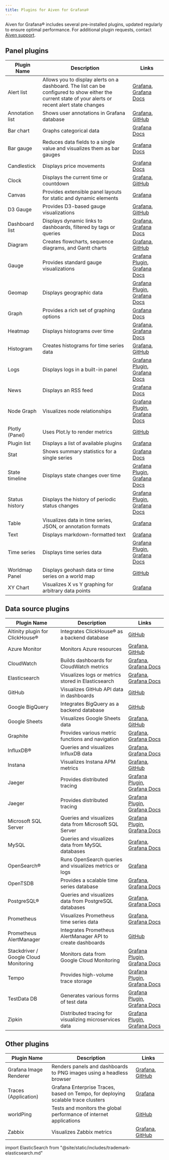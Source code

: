 ```yaml
---
title: Plugins for Aiven for Grafana®
---
```


Aiven for Grafana® includes several pre-installed plugins, updated regularly to ensure optimal performance.
For additional plugin requests, contact [Aiven support](mailto:support@aiven.io).

## Panel plugins

| Plugin Name    | Description                                                               | Links                                                                 |
|----------------|---------------------------------------------------------------------------|-----------------------------------------------------------------------|
| Alert list     | Allows you to display alerts on a dashboard. The list can be configured to show either the current state of your alerts or recent alert state changes | [Grafana](https://grafana.com/grafana/plugins/alertlist/), [Grafana Docs](https://grafana.com/docs/grafana/v7.5/panels/visualizations/alert-list-panel/) |
| Annotation list| Shows user annotations in Grafana database                                 | [Grafana](https://grafana.com/grafana/plugins/ryantxu-annolist-panel/), [GitHub](https://github.com/grafana/grafana/tree/main/public/app/plugins/panel/annolist) |
| Bar chart      | Graphs categorical data                                                    | [Grafana Docs](https://grafana.com/docs/grafana/latest/visualizations/bar-chart/)  |
| Bar gauge      | Reduces data fields to a single value and visualizes them as bar gauges    | [Grafana Docs](https://grafana.com/docs/grafana/latest/visualizations/bar-gauge-panel/) |
| Candlestick    | Displays price movements                                                   | [Grafana Docs](https://grafana.com/docs/grafana/latest/visualizations/candlestick/) |
| Clock          | Displays the current time or countdown                                     | [Grafana](https://grafana.com/grafana/plugins/grafana-clock-panel/), [GitHub](https://github.com/grafana/clock-panel) |
| Canvas         | Provides extensible panel layouts for static and dynamic elements          | [Grafana](https://grafana.com/grafana/plugins/canvas/)  |
| D3 Gauge       | Provides D3-based gauge visualizations                                     | [Grafana](https://grafana.com/grafana/plugins/briangann-gauge-panel/), [GitHub](https://github.com/briangann/grafana-gauge-panel) |
| Dashboard list | Displays dynamic links to dashboards, filtered by tags or queries          | [Grafana](https://grafana.com/grafana/plugins/dashlist/), [Grafana Docs](https://docs.grafana.org/reference/dashlist/) |
| Diagram        | Creates flowcharts, sequence diagrams, and Gantt charts                    | [Grafana](https://grafana.com/grafana/plugins/jdbranham-diagram-panel/), [GitHub](https://github.com/jdbranham/grafana-diagram) |
| Gauge          | Provides standard gauge visualizations                                     | [Grafana Plugin](https://grafana.com/grafana/plugins/gauge), [Grafana Docs](https://grafana.com/docs/grafana/latest/visualizations/gauge/)  |
| Geomap         | Displays geographic data                                                   | [Grafana Plugin](https://grafana.com/grafana/plugins/grafana-geomap-panel/), [Grafana Docs](https://grafana.com/docs/grafana/latest/visualizations/geomap/)  |
| Graph          | Provides a rich set of graphing options                                    | [Grafana Docs](https://grafana.com/docs/grafana/next/panels-visualizations/visualizations/) |
| Heatmap        | Displays histograms over time                                              | [Grafana](https://grafana.com/grafana/plugins/heatmap-new/), [Grafana Docs](https://docs.grafana.org/features/panels/heatmap/) |
| Histogram      | Creates histograms for time series data                                    | [Grafana](https://grafana.com/grafana/plugins/mtanda-histogram-panel/), [GitHub](https://github.com/mtanda/grafana-histogram-panel) |
| Logs           | Displays logs in a built-in panel                                          | [Grafana Plugin](https://grafana.com/grafana/plugins/grafana-logs-panel/), [Grafana Docs](https://grafana.com/docs/grafana/latest/visualizations/logs/)  |
| News           | Displays an RSS feed                                                       | [Grafana Docs](https://grafana.com/docs/grafana/latest/visualizations/news-panel/) |
| Node Graph     | Visualizes node relationships                                              | [Grafana Plugin](https://grafana.com/grafana/plugins/grafana-nodegraph-panel/), [Grafana Docs](https://grafana.com/docs/grafana/latest/visualizations/node-graph/)  |
| Plotly (Panel) | Uses Plot.ly to render metrics                                             | [GitHub](https://github.com/NatelEnergy/grafana-plotly-panel)  |
| Plugin list    | Displays a list of available plugins                                       | [Grafana](https://grafana.com/grafana/plugins/pluginlist/)  |
| Stat           | Shows summary statistics for a single series                               | [Grafana Docs](https://docs.grafana.org/reference/singlestat/)  |
| State timeline | Displays state changes over time                                           | [Grafana Plugin](https://grafana.com/grafana/plugins/grafana-state-timeline/), [Grafana Docs](https://grafana.com/docs/grafana/latest/visualizations/state-timeline/)  |
| Status history | Displays the history of periodic status changes                            | [Grafana Plugin](https://grafana.com/grafana/plugins/grafana-status-history/), [Grafana Docs](https://grafana.com/docs/grafana/latest/visualizations/status-history/)  |
| Table          | Visualizes data in time series, JSON, or annotation formats                | [Grafana](https://grafana.com/grafana/plugins/table/)  |
| Text           | Displays markdown-formatted text                                           | [Grafana](https://grafana.com/grafana/plugins/text/)  |
| Time series    | Displays time series data                                                  | [Grafana Plugin](https://grafana.com/grafana/plugins/grafana-timeseries-panel/), [Grafana Docs](https://grafana.com/docs/grafana/latest/visualizations/time-series/)  |
| Worldmap Panel | Displays geohash data or time series on a world map                        | [GitHub](https://github.com/grafana/worldmap-panel)  |
| XY Chart       | Visualizes X vs Y graphing for arbitrary data points                       | [Grafana](https://grafana.com/grafana/plugins/xychart/)  |

## Data source plugins

| Plugin Name    | Description                                                               | Links                                                                 |
|----------------|---------------------------------------------------------------------------|-----------------------------------------------------------------------|
| Altinity plugin for ClickHouse® | Integrates ClickHouse® as a backend database                   | [GitHub](https://github.com/Altinity/clickhouse-grafana)  |
| Azure Monitor  | Monitors Azure resources                                                   | [Grafana](https://grafana.com/grafana/plugins/grafana-azure-monitor-datasource/), [GitHub](https://github.com/grafana/azure-monitor-datasource)  |
| CloudWatch     | Builds dashboards for CloudWatch metrics                                   | [Grafana](https://grafana.com/grafana/plugins/cloudwatch/), [Grafana Docs](https://docs.grafana.org/datasources/cloudwatch/)  |
| Elasticsearch  | Visualizes logs or metrics stored in Elasticsearch                         | [Grafana](https://grafana.com/grafana/plugins/elasticsearch/), [Grafana Docs](https://docs.grafana.org/datasources/elasticsearch/)  |
| GitHub         | Visualizes GitHub API data in dashboards                                   | [GitHub](https://github.com/grafana/github-datasource)  |
| Google BigQuery| Integrates BigQuery as a backend database                                  | [GitHub](https://github.com/doitintl/bigquery-grafana)  |
| Google Sheets  | Visualizes Google Sheets data                                              | [Grafana](https://grafana.com/grafana/plugins/grafana-googlesheets-datasource/), [GitHub](https://github.com/grafana/google-sheets-datasource)  |
| Graphite       | Provides various metric functions and navigation                           | [Grafana](https://grafana.com/grafana/plugins/graphite/), [Grafana Docs](https://docs.grafana.org/datasources/graphite/)  |
| InfluxDB®      | Queries and visualizes InfluxDB data                                       | [Grafana](https://grafana.com/grafana/plugins/influxdb/), [Grafana Docs](https://docs.grafana.org/datasources/influxdb/)  |
| Instana        | Visualizes Instana APM metrics                                             | [Grafana](https://grafana.com/grafana/plugins/instana-datasource/), [GitHub](https://github.com/instana/instana-grafana-datasource)  |
| Jaeger         | Provides distributed tracing                                               | [Grafana Plugin](https://grafana.com/grafana/plugins/grafana-jaeger-datasource/), [Grafana Docs](https://grafana.com/docs/grafana/latest/datasources/jaeger/)  |
| Jaeger         | Provides distributed tracing                                               | [Grafana Plugin](https://grafana.com/grafana/plugins/grafana-jaeger-datasource/), [Grafana Docs](https://grafana.com/docs/grafana/latest/datasources/jaeger/)  |
| Microsoft SQL Server | Queries and visualizes data from Microsoft SQL Server                | [Grafana Plugin](https://grafana.com/grafana/plugins/grafana-mssql-datasource/), [Grafana Docs](https://grafana.com/docs/grafana/latest/datasources/mssql/)  |
| MySQL          | Queries and visualizes data from MySQL databases                           | [Grafana](https://grafana.com/grafana/plugins/mysql/), [Grafana Docs](https://docs.grafana.org/features/datasources/mysql/)  |
| OpenSearch®    | Runs OpenSearch queries and visualizes metrics or logs                     | [Grafana](https://grafana.com/grafana/plugins/grafana-opensearch-datasource/)  |
| OpenTSDB       | Provides a scalable time series database                                   | [Grafana](https://grafana.com/grafana/plugins/opentsdb/), [Grafana Docs](https://docs.grafana.org/datasources/opentsdb/)  |
| PostgreSQL®    | Queries and visualizes data from PostgreSQL databases                      | [Grafana](https://grafana.com/grafana/plugins/postgres/), [Grafana Docs](https://docs.grafana.org/features/datasources/postgres/)  |
| Prometheus     | Visualizes Prometheus time series data                                     | [Grafana](https://grafana.com/grafana/plugins/prometheus/), [Grafana Docs](https://docs.grafana.org/datasources/prometheus/)  |
| Prometheus AlertManager | Integrates Prometheus AlertManager API to create dashboards        | [GitHub](https://github.com/camptocamp/grafana-prometheus-alertmanager-datasource)  |
| Stackdriver / Google Cloud Monitoring | Monitors data from Google Cloud Monitoring           | [Grafana Plugin](https://grafana.com/grafana/plugins/grafana-stackdriver-datasource/), [Grafana Docs](https://grafana.com/docs/grafana/latest/datasources/google-cloud-monitoring/) |
| Tempo          | Provides high-volume trace storage                                         | [Grafana Plugin](https://grafana.com/grafana/plugins/grafana-tempo-datasource/), [Grafana Docs](https://grafana.com/docs/grafana/latest/datasources/tempo/)  |
| TestData DB    | Generates various forms of test data                                       | [Grafana Plugin](https://grafana.com/grafana/plugins/testdata/), [Grafana Docs](https://grafana.com/docs/grafana/latest/datasources/testdata/)  |
| Zipkin         | Distributed tracing for visualizing microservices data                     | [Grafana Plugin](https://grafana.com/grafana/plugins/grafana-zipkin-datasource/), [Grafana Docs](https://grafana.com/docs/grafana/latest/datasources/zipkin/)  |

## Other plugins

| Plugin Name    | Description                                                               | Links                                                                 |
|----------------|---------------------------------------------------------------------------|-----------------------------------------------------------------------|
| Grafana Image Renderer | Renders panels and dashboards to PNG images using a headless browser | [Grafana](https://grafana.com/grafana/plugins/grafana-image-renderer/), [GitHub](https://github.com/grafana/grafana-image-renderer)  |
| Traces (Application)  | Grafana Enterprise Traces, based on Tempo, for deploying scalable trace clusters | [Grafana](https://grafana.com/grafana/plugins/grafana-enterprise-traces-app/)  |
| worldPing            | Tests and monitors the global performance of internet applications   | [GitHub](https://github.com/raintank/worldping-app)  |
| Zabbix               | Visualizes Zabbix metrics                                            | [Grafana](https://grafana.com/grafana/plugins/alexanderzobnin-zabbix-app/), [GitHub](https://github.com/alexanderzobnin/grafana-zabbix)  |


import ElasticSearch from "@site/static/includes/trademark-elasticsearch.md"

<ElasticSearch/>
